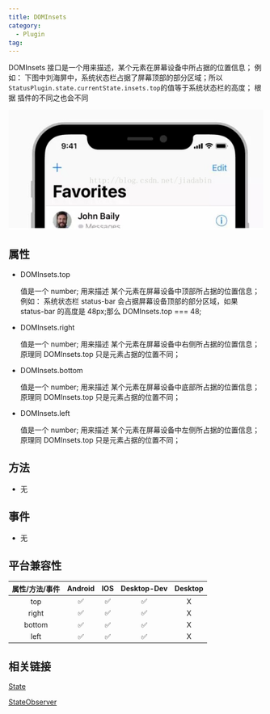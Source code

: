 ```yaml
---
title: DOMInsets
category:
  - Plugin
tag:
---
```


DOMInsets 接口是一个用来描述，某个元素在屏幕设备中所占据的位置信息；
例如： 下图中刘海屏中，系统状态栏占据了屏幕顶部的部分区域；所以 `StatusPlugin.state.currentState.insets.top`的值等于系统状态栏的高度；
根据 插件的不同之也会不同

![Alt text](./dom-insets.jpg)

## 属性

- DOMInsets.top
  
  值是一个 number;
  用来描述 某个元素在屏幕设备中顶部所占据的位置信息；
  例如： 系统状态栏 status-bar 会占据屏幕设备顶部的部分区域，如果 status-bar 的高度是 48px;那么 DOMInsets.top === 48;


- DOMInsets.right
  
  值是一个 number;
  用来描述 某个元素在屏幕设备中右侧所占据的位置信息；
  原理同 DOMInsets.top 只是元素占据的位置不同；


- DOMInsets.bottom
  
  值是一个 number;
  用来描述 某个元素在屏幕设备中底部所占据的位置信息；
  原理同 DOMInsets.top 只是元素占据的位置不同；

  

- DOMInsets.left
  
  值是一个 number;
  用来描述 某个元素在屏幕设备中左侧所占据的位置信息；
  原理同 DOMInsets.top 只是元素占据的位置不同；


## 方法
- 无

## 事件
- 无

## 平台兼容性


| 属性/方法/事件 | Android | IOS | Desktop-Dev | Desktop |
|:------------:|:-------:|:---:|:-----------:|:-------:|
| top          | ✅      | ✅  | ✅          | X       |
| right          | ✅      | ✅  | ✅          | X       |
| bottom          | ✅      | ✅  | ✅          | X       |
| left          | ✅      | ✅  | ✅          | X       |

## 相关链接

[State]("../state/index.md)

[StateObserver](../state-observer/index.md)
